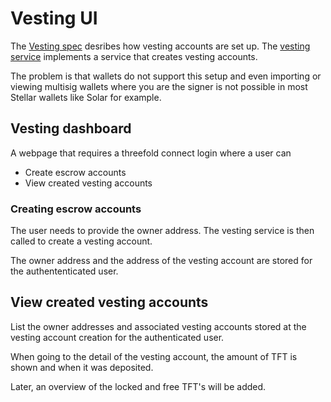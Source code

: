 # Vesting UI

The [Vesting spec](./vesting.md) desribes how vesting accounts are set up. The [vesting service](../../ThreeBotPackages/vesting_service) implements a service that creates vesting accounts.

The problem is that wallets do not support this setup and even importing or viewing multisig wallets where you are the signer is not possible in most Stellar wallets like Solar for example.

## Vesting dashboard

A webpage that requires a threefold connect login where a user can

- Create escrow accounts
- View created vesting accounts

### Creating escrow accounts

The user needs to provide the owner address. The vesting service is then called to create a vesting account.

The owner address and the address of the vesting account are stored for the authententicated user.

## View created vesting accounts

List the owner addresses and associated vesting accounts stored at the vesting account creation for the authenticated user.

When going to the detail of the vesting account, the amount of TFT is shown and when it was deposited.

Later, an overview of the locked and free TFT's will be added.
